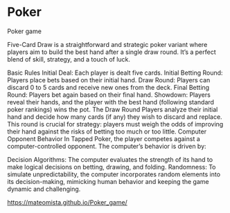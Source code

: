# Poker
 Poker game

Five-Card Draw is a straightforward and strategic poker variant where players aim to build the best hand after a single draw round. It’s a perfect blend of skill, strategy, and a touch of luck.

Basic Rules
Initial Deal: Each player is dealt five cards.
Initial Betting Round: Players place bets based on their initial hand.
Draw Round: Players can discard 0 to 5 cards and receive new ones from the deck.
Final Betting Round: Players bet again based on their final hand.
Showdown: Players reveal their hands, and the player with the best hand (following standard poker rankings) wins the pot.
The Draw Round
Players analyze their initial hand and decide how many cards (if any) they wish to discard and replace.
This round is crucial for strategy: players must weigh the odds of improving their hand against the risks of betting too much or too little.
Computer Opponent Behavior
In Tapped Poker, the player competes against a computer-controlled opponent. The computer’s behavior is driven by:

Decision Algorithms: The computer evaluates the strength of its hand to make logical decisions on betting, drawing, and folding.
Randomness: To simulate unpredictability, the computer incorporates random elements into its decision-making, mimicking human behavior and keeping the game dynamic and challenging.

https://mateomista.github.io/Poker_game/
